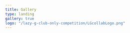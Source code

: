 ```yaml
---
title: Gallery
type: landing
gallery: true
logo: "/lazy-g-club-only-competition/LGcollabLogo.png"
---
```


